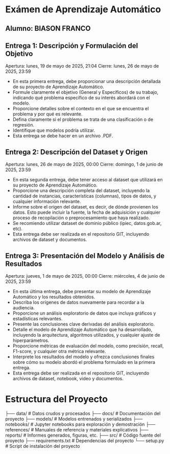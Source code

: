 # Exámen de Aprendizaje Automático

## Alumno: BIASON FRANCO

## Entrega 1: Descripción y Formulación del Objetivo
Apertura: lunes, 19 de mayo de 2025, 21:04
Cierre: lunes, 26 de mayo de 2025, 23:59
- En esta primera entrega, debe proporcionar una descripción detallada de su proyecto de Aprendizaje Automático.
- Formule claramente el objetivo (General y Específicos) de su trabajo, indicando qué problema específico de su interés abordará con el modelo.
- Proporcione detalles sobre el contexto en el que se encuentra el problema y por qué es relevante.
- Defina claramente si el problema se trata de una clasificación o de regresión.
- Identifique que modelos podría utilizar.
- Esta entrega se debe hacer en un archivo .PDF.

## Entrega 2: Descripción del Dataset y Origen
Apertura: lunes, 26 de mayo de 2025, 00:00
Cierre: domingo, 1 de junio de 2025, 23:59
- En esta segunda entrega, debe tener acceso al dataset que utilizará en su proyecto de Aprendizaje Automático.
- Proporcione una descripción completa del dataset, incluyendo la cantidad de instancias, características (columnas), tipos de datos, y cualquier información relevante.
- Informe sobre el origen del dataset, es decir, de dónde provienen los datos. Esto puede incluir la fuente, la fecha de adquisición y cualquier proceso de recopilación o preprocesamiento que haya realizado.
- Se recomiendo utilizar dataset de dominio público (ipiec, datos.gob.ar, etc).
- Esta entrega debe ser realizada en el repositorio GIT, incluyendo archivos de dataset y documentos.

## Entrega 3: Presentación del Modelo y Análisis de Resultados
Apertura: jueves, 1 de mayo de 2025, 00:00
Cierre: miércoles, 4 de junio de 2025, 23:59
- En esta última entrega, debe presentar su modelo de Aprendizaje Automático y los resultados obtenidos.
- Describa los orígenes de datos nuevamente para recordar a la audiencia.
- Proporcione un análisis exploratorio de datos que incluya gráficos y estadísticas relevantes.
- Presente las conclusiones clave derivadas del análisis exploratorio.
- Detalle el modelo de Aprendizaje Automático que ha desarrollado, incluyendo la arquitectura, algoritmos utilizados, y cualquier ajuste de hiperparámetros.
- Proporcione métricas de evaluación del modelo, como precisión, recall, F1-score, y cualquier otra métrica relevante.
- Interprete los resultados del modelo y ofrezca conclusiones finales sobre cómo su modelo abordó el problema formulado en la primera entrega.
- Esta entrega debe ser realizada en el repositorio GIT, incluyendo archivos de dataset, notebook, video y documentos.

# Estructura del Proyecto

├── data/               # Datos crudos y procesados
├── docs/               # Documentación del proyecto
├── models/             # Modelos entrenados y serializados
├── notebooks/          # Jupyter notebooks para exploración y demostración
├── references/         # Manuales de referencia y materiales explicativos
├── reports/            # Informes generados, figuras, etc.
├── src/                # Código fuente del proyecto
├── requirements.txt    # Dependencias del proyecto
└── setup.py           # Script de instalación del proyecto

